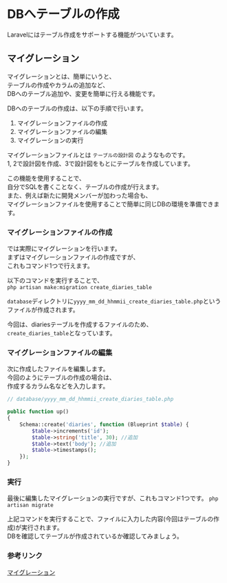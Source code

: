 # DBへテーブルの作成
Laravelにはテーブル作成をサポートする機能がついています。  

## マイグレーション
マイグレーションとは、簡単にいうと、  
テーブルの作成やカラムの追加など、  
DBへのテーブル追加や、変更を簡単に行える機能です。  

DBへのテーブルの作成は、以下の手順で行います。  
1. マイグレーションファイルの作成
2. マイグレーションファイルの編集
3. マイグレーションの実行  

マイグレーションファイルとは `テーブルの設計図` のようなものです。  
1, 2で設計図を作成、3で設計図をもとにテーブルを作成しています。  

この機能を使用することで、  
自分でSQLを書くことなく、テーブルの作成が行えます。  
また、例えば新たに開発メンバーが加わった場合も、  
マイグレーションファイルを使用することで簡単に同じDBの環境を準備できます。  

### マイグレーションファイルの作成
では実際にマイグレーションを行います。  
まずはマイグレーションファイルの作成ですが、  
これもコマンド1つで行えます。  

以下のコマンドを実行することで、  
`php artisan make:migration create_diaries_table`  

`database`ディレクトリに`yyyy_mm_dd_hhmmii_create_diaries_table.php`というファイルが作成されます。  

今回は、diariesテーブルを作成するファイルのため、  
`create_diaries_table`となっています。  

### マイグレーションファイルの編集
次に作成したファイルを編集します。  
今回のようにテーブルの作成の場合は、  
作成するカラム名などを入力します。  

```php
// database/yyyy_mm_dd_hhmmii_create_diaries_table.php

public function up()
{
    Schema::create('diaries', function (Blueprint $table) {
        $table->increments('id'); 
        $table->string('title', 30); //追加
        $table->text('body'); //追加
        $table->timestamps();
    });
}
```

### 実行
最後に編集したマイグレーションの実行ですが、これもコマンド1つです。
`php artisan migrate`

上記コマンドを実行することで、ファイルに入力した内容(今回はテーブルの作成)が実行されます。  
DBを確認してテーブルが作成されているか確認してみましょう。

### 参考リンク
[マイグレーション](https://readouble.com/laravel/6.x/ja/migrations.html)